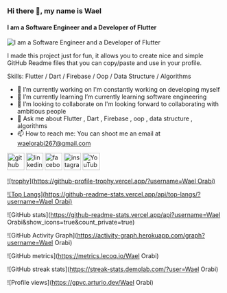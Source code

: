 ### Hi there 👋, my name is Wael
#### I am a Software Engineer and a Developer of Flutter
![I am a Software Engineer and a Developer of Flutter](https://miro.medium.com/v2/resize:fit:720/format:webp/0*EISGqRUUEp5cFxTy.png)

I made this project just for fun, it allows you to create nice and simple GitHub Readme files that you can copy/paste and use in your profile.

Skills: Flutter / Dart  / Firebase / Oop / Data Structure / Algorithms

- 🔭 I’m currently working on I'm constantly working on developing myself 
- 🌱 I’m currently learning  I’m currently learning software engineering 
- 👯 I’m looking to collaborate on I'm looking forward to collaborating with ambitious people 
- 💬 Ask me about Flutter , Dart , Firebase , oop , data structure , algorithms 
- 📫 How to reach me:  You can shoot me an email at waelorabi267@gmail.com 


[<img src='https://cdn.jsdelivr.net/npm/simple-icons@3.0.1/icons/github.svg' alt='github' height='40'>](https://github.com/WaelOrabi)  [<img src='https://cdn.jsdelivr.net/npm/simple-icons@3.0.1/icons/linkedin.svg' alt='linkedin' height='40'>](https://www.linkedin.com/in/WaelOrabi/)  [<img src='https://cdn.jsdelivr.net/npm/simple-icons@3.0.1/icons/facebook.svg' alt='facebook' height='40'>](https://www.facebook.com/WaelOrabi)  [<img src='https://cdn.jsdelivr.net/npm/simple-icons@3.0.1/icons/instagram.svg' alt='instagram' height='40'>](https://www.instagram.com/WaelOrabi/)  [<img src='https://cdn.jsdelivr.net/npm/simple-icons@3.0.1/icons/youtube.svg' alt='YouTube' height='40'>](https://www.youtube.com/channel/WaelOrabi)  

[![trophy](https://github-profile-trophy.vercel.app/?username=Wael Orabi)](https://github.com/ryo-ma/github-profile-trophy)

[![Top Langs](https://github-readme-stats.vercel.app/api/top-langs/?username=Wael Orabi)](https://github.com/anuraghazra/github-readme-stats)

![GitHub stats](https://github-readme-stats.vercel.app/api?username=Wael Orabi&show_icons=true&count_private=true)  

![GitHub Activity Graph](https://activity-graph.herokuapp.com/graph?username=Wael Orabi)  

![GitHub metrics](https://metrics.lecoq.io/Wael Orabi)  

![GitHub streak stats](https://streak-stats.demolab.com/?user=Wael Orabi)  

![Profile views](https://gpvc.arturio.dev/Wael Orabi)  
